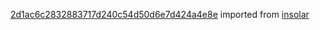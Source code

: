 [2d1ac6c2832883717d240c54d50d6e7d424a4e8e](https://github.com/insolar/insolar/commit/2d1ac6c2832883717d240c54d50d6e7d424a4e8e) imported from [insolar](https://github.com/insolar/insolar)
